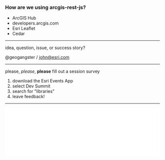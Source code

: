 <!-- .slide: data-background="img/bg-6.png" -->

### How are we using arcgis-rest-js?

* ArcGIS Hub
* developers.arcgis.com
* Esri Leaflet
* Cedar

---

<!-- .slide: data-background="../../../template/img/ds2018/bg-6.png" -->

idea, question, issue, or success story?

@geogangster / [john@esri.com](mailto:john@esri.com)

---

<!-- .slide: data-background="../../../template/img/ds2018/bg-5.png" -->

please, _please_, **please** fill out a session survey

1. download the Esri Events App
2. select Dev Summit
3. search for "libraries"
4. leave feedback!

---

<!-- .slide: data-background="img/bg-final.jpg" -->

<img class="transparent" src="img/esri-science-logo-white.png">
